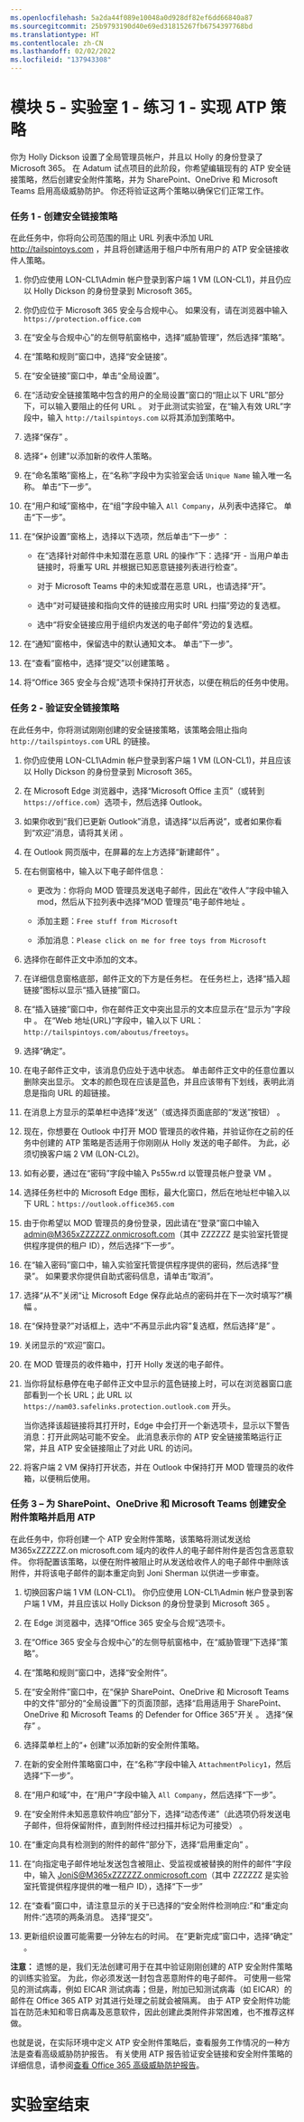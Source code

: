 ```yaml
---
ms.openlocfilehash: 5a2da44f089e10048a0d928df82ef6dd66840a87
ms.sourcegitcommit: 25b9793190d40e69ed31815267fb6754397768bd
ms.translationtype: HT
ms.contentlocale: zh-CN
ms.lasthandoff: 02/02/2022
ms.locfileid: "137943308"
---
```

# <a name="module-5---lab-1---exercise-1---implement-atp-policies"></a>模块 5 - 实验室 1 - 练习 1 - 实现 ATP 策略  

你为 Holly Dickson 设置了全局管理员帐户，并且以 Holly 的身份登录了 Microsoft 365。 在 Adatum 试点项目的此阶段，你希望编辑现有的 ATP 安全链接策略，然后创建安全附件策略，并为 SharePoint、OneDrive 和 Microsoft Teams 启用高级威胁防护。 你还将验证这两个策略以确保它们正常工作。

### <a name="task-1--create-a-safe-links-policy"></a>任务 1 - 创建安全链接策略

在此任务中，你将向公司范围的阻止 URL 列表中添加 URL http://tailspintoys.com ，并且将创建适用于租户中所有用户的 ATP 安全链接收件人策略。

1. 你仍应使用 LON-CL1\Admin 帐户登录到客户端 1 VM (LON-CL1)，并且仍应以 Holly Dickson 的身份登录到 Microsoft 365。  

2. 你仍应位于 Microsoft 365 安全与合规中心。 如果没有，请在浏览器中输入 `https://protection.office.com`

3. 在“安全与合规中心”的左侧导航窗格中，选择“威胁管理”，然后选择“策略”。  

4. 在“策略和规则”窗口中，选择“安全链接”。 

5. 在“安全链接”窗口中，单击“全局设置”。 

6. 在“活动安全链接策略中包含的用户的全局设置”窗口的“阻止以下 URL”部分下，可以输入要阻止的任何 URL 。 对于此测试实验室，在“输入有效 URL”字段中，输入 `http://tailspintoys.com` 以将其添加到策略中。

7. 选择“保存”  。

8. 选择“+ 创建”以添加新的收件人策略。

9. 在“命名策略”窗格上，在“名称”字段中为实验室会话 `Unique Name` 输入唯一名称。  单击“下一步”。

10. 在“用户和域”窗格中，在“组”字段中输入 `All Company`，从列表中选择它。  单击“下一步”。

11. 在“保护设置”窗格上，选择以下选项，然后单击“下一步” ：

    - 在“选择针对邮件中未知潜在恶意 URL 的操作”下：选择“开 - 当用户单击链接时，将重写 URL 并根据已知恶意链接列表进行检查”。

    - 对于 Microsoft Teams 中的未知或潜在恶意 URL，也请选择“开”。

    - 选中“对可疑链接和指向文件的链接应用实时 URL 扫描”旁边的复选框。

    - 选中“将安全链接应用于组织内发送的电子邮件”旁边的复选框。

12. 在“通知”窗格中，保留选中的默认通知文本。 单击“下一步”。

13. 在“查看”窗格中，选择“提交”以创建策略 。

14. 将“Office 365 安全与合规”选项卡保持打开状态，以便在稍后的任务中使用。

### <a name="task-2--validate-the-safe-links-policy"></a>任务 2 - 验证安全链接策略

在此任务中，你将测试刚刚创建的安全链接策略，该策略会阻止指向 `http://tailspintoys.com` URL 的链接。

1. 你仍应使用 LON-CL1\Admin 帐户登录到客户端 1 VM (LON-CL1)，并且应该以 Holly Dickson 的身份登录到 Microsoft 365。  

2. 在 Microsoft Edge 浏览器中，选择“Microsoft Office 主页”（或转到 `https://office.com`）选项卡，然后选择 Outlook。  

3. 如果你收到“我们已更新 Outlook”消息，请选择“以后再说”，或者如果你看到“欢迎”消息，请将其关闭  。

4. 在 Outlook 网页版中，在屏幕的左上方选择“新建邮件” 。

5. 在右侧窗格中，输入以下电子邮件信息：

    - 更改为：你将向 MOD 管理员发送电子邮件，因此在“收件人”字段中输入 mod，然后从下拉列表中选择“MOD 管理员”电子邮件地址  。

    - 添加主题：`Free stuff from Microsoft`

    - 添加消息：`Please click on me for free toys from Microsoft`

6. 选择你在邮件正文中添加的文本。

7. 在详细信息窗格底部，邮件正文的下方是任务栏。 在任务栏上，选择“插入超链接”图标以显示“插入链接”窗口。

8. 在“插入链接”窗口中，你在邮件正文中突出显示的文本应显示在“显示为”字段中 。 在“Web 地址(URL)”字段中，输入以下 URL：`http://tailspintoys.com/aboutus/freetoys`。

9. 选择“确定”。

10. 在电子邮件正文中，该消息仍应处于选中状态。 单击邮件正文中的任意位置以删除突出显示。 文本的颜色现在应该是蓝色，并且应该带有下划线，表明此消息是指向 URL 的超链接。

11. 在消息上方显示的菜单栏中选择“发送”（或选择页面底部的“发送”按钮） 。

12. 现在，你想要在 Outlook 中打开 MOD 管理员的收件箱，并验证你在之前的任务中创建的 ATP 策略是否适用于你刚刚从 Holly 发送的电子邮件。 为此，必须切换客户端 2 VM (LON-CL2)。

13. 如有必要，通过在“密码”字段中输入 Ps55w.rd 以管理员帐户登录 VM  。

14. 选择任务栏中的 Microsoft Edge 图标，最大化窗口，然后在地址栏中输入以下 URL：`https://outlook.office365.com`

15. 由于你希望以 MOD 管理员的身份登录，因此请在“登录”窗口中输入 admin@M365xZZZZZZ.onmicrosoft.com（其中 ZZZZZZ 是实验室托管提供程序提供的租户 ID），然后选择“下一步”。  

16. 在“输入密码”窗口中，输入实验室托管提供程序提供的密码，然后选择“登录”。   如果要求你提供自助式密码信息，请单击“取消”。

17. 选择“从不”关闭“让 Microsoft Edge 保存此站点的密码并在下一次时填写?”横幅 。

18. 在“保持登录?”对话框上，选中“不再显示此内容”复选框，然后选择“是”  。

19. 关闭显示的“欢迎”窗口。

20. 在 MOD 管理员的收件箱中，打开 Holly 发送的电子邮件。

21. 当你将鼠标悬停在电子邮件正文中显示的蓝色链接上时，可以在浏览器窗口底部看到一个长 URL；此 URL 以 `https://nam03.safelinks.protection.outlook.com` 开头。

    当你选择该超链接将其打开时，Edge 中会打开一个新选项卡，显示以下警告消息：打开此网站可能不安全。 此消息表示你的 ATP 安全链接策略运行正常，并且 ATP 安全链接阻止了对此 URL 的访问。

22. 将客户端 2 VM 保持打开状态，并在 Outlook 中保持打开 MOD 管理员的收件箱，以便稍后使用。

### <a name="task-3--create-a-safe-attachment-policy-and-turn-on-atp-for-sharepoint-onedrive-and-microsoft-teams"></a>任务 3 – 为 SharePoint、OneDrive 和 Microsoft Teams 创建安全附件策略并启用 ATP

在此任务中，你将创建一个 ATP 安全附件策略，该策略将测试发送给 M365xZZZZZZ.on microsoft.com 域内的收件人的电子邮件附件是否包含恶意软件。 你将配置该策略，以便在附件被阻止时从发送给收件人的电子邮件中删除该附件，并将该电子邮件的副本重定向到 Joni Sherman 以供进一步审查。

1. 切换回客户端 1 VM (LON-CL1)。 你仍应使用 LON-CL1\Admin 帐户登录到客户端 1 VM，并且应该以 Holly Dickson 的身份登录到 Microsoft 365 。

2. 在 Edge 浏览器中，选择“Office 365 安全与合规”选项卡。 

3. 在“Office 365 安全与合规中心”的左侧导航窗格中，在“威胁管理”下选择“策略”。  

4. 在“策略和规则”窗口中，选择“安全附件”。 

5. 在“安全附件”窗口中，在“保护 SharePoint、OneDrive 和 Microsoft Teams 中的文件”部分的“全局设置”下的页面顶部，选择“启用适用于 SharePoint、OneDrive 和 Microsoft Teams 的 Defender for Office 365”开关   。 选择“保存”  。

6. 选择菜单栏上的“+ 创建”以添加新的安全附件策略。

7. 在新的安全附件策略窗口中，在“名称”字段中输入 `AttachmentPolicy1`，然后选择“下一步”。 

8. 在“用户和域”中，在“用户”字段中输入 `All Company`，然后选择“下一步”。  

9. 在“安全附件未知恶意软件响应”部分下，选择“动态传递”（此选项仍将发送电子邮件，但将保留附件，直到附件经过扫描并标记为可接受） 。

10. 在“重定向具有检测到的附件的邮件”部分下，选择“启用重定向” 。

11. 在“向指定电子邮件地址发送包含被阻止、受监视或被替换的附件的邮件”字段中，输入 JoniS@M365xZZZZZZ.onmicrosoft.com（其中 ZZZZZZ 是实验室托管提供程序提供的唯一租户 ID），选择“下一步”  

1. 在“查看”窗口中，请注意显示的关于已选择的“安全附件检测响应:”和“重定向附件:”选项的两条消息。   选择“提交”。

12. 更新组织设置可能需要一分钟左右的时间。 在“更新完成”窗口中，选择“确定” 。

**注意：** 遗憾的是，我们无法创建可用于在其中验证刚刚创建的 ATP 安全附件策略的训练实验室。 为此，你必须发送一封包含恶意附件的电子邮件。 可使用一些常见的测试病毒，例如 EICAR 测试病毒；但是，附加已知测试病毒（如 EICAR）的邮件在 Office 365 ATP 对其进行处理之前就会被隔离。 由于 ATP 安全附件功能旨在防范未知和零日病毒及恶意软件，因此创建此类附件非常困难，也不推荐这样做。

也就是说，在实际环境中定义 ATP 安全附件策略后，查看服务工作情况的一种方法是查看高级威胁防护报告。 有关使用 ATP 报告验证安全链接和安全附件策略的详细信息，请参阅[查看 Office 365 高级威胁防护报告](https://docs.microsoft.com/en-us/office365/securitycompliance/view-reports-for-atp)。


# <a name="end-of-lab"></a>实验室结束
